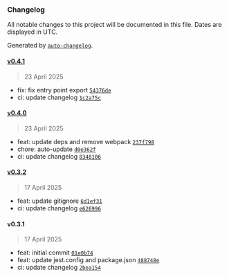 ### Changelog

All notable changes to this project will be documented in this file. Dates are displayed in UTC.

Generated by [`auto-changelog`](https://github.com/CookPete/auto-changelog).

#### [v0.4.1](https://github.com/datr-tech/leith-config-api-ports/compare/v0.4.0...v0.4.1)

> 23 April 2025

- fix: fix entry point export [`54376de`](https://github.com/datr-tech/leith-config-api-ports/commit/54376debdf59395123bfa42bbbbb4d380f4a7391)
- ci: update changelog [`1c2a75c`](https://github.com/datr-tech/leith-config-api-ports/commit/1c2a75cb6872c8ca64b7eb0840ee3b07ad7f99af)

#### [v0.4.0](https://github.com/datr-tech/leith-config-api-ports/compare/v0.3.2...v0.4.0)

> 23 April 2025

- feat: update deps and remove webpack [`237f798`](https://github.com/datr-tech/leith-config-api-ports/commit/237f798d46fe4f752c40783d223255a1c63a0fe1)
- chore: auto-update [`d0e362f`](https://github.com/datr-tech/leith-config-api-ports/commit/d0e362fe89c030c3d001ccff0ee41b5057ed77e4)
- ci: update changelog [`8348106`](https://github.com/datr-tech/leith-config-api-ports/commit/83481068e146a3cc68a62cef30e1674862e06ffd)

#### [v0.3.2](https://github.com/datr-tech/leith-config-api-ports/compare/v0.3.1...v0.3.2)

> 17 April 2025

- feat: update gitignore [`6d1ef31`](https://github.com/datr-tech/leith-config-api-ports/commit/6d1ef31301ef0c958ad8c6ac4ae9abf7651de635)
- ci: update changelog [`e626996`](https://github.com/datr-tech/leith-config-api-ports/commit/e626996109204e27eea0914bbaf48592def0836f)

#### v0.3.1

> 17 April 2025

- feat: initial commit [`01e0b74`](https://github.com/datr-tech/leith-config-api-ports/commit/01e0b74d21c663714919b6efd318e664a3511488)
- feat: update jest.config and package.json [`488748e`](https://github.com/datr-tech/leith-config-api-ports/commit/488748ee8a7ecf8f5f6bc576c4e6a73b2c4cfd68)
- ci: update changelog [`2bea154`](https://github.com/datr-tech/leith-config-api-ports/commit/2bea154d77e84c439bb2f872e69a6182c0f7c6c6)
